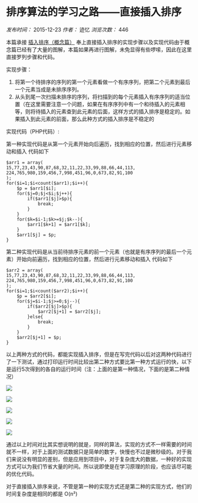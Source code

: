 # 排序算法的学习之路——直接插入排序

_发布时间：_ 2015-12-23 _作者：_ 迹忆 _浏览次数：_ 446

本篇承接 [插入排序（概念篇）][0] 奉上直接插入排序的实现步骤以及实现代码由于概念篇已经有了大量的图解，本篇如果再进行图解，未免显得有些啰嗦，因此在这里直接罗列步骤和代码。

实现步骤：  
1. 将第一个待排序的序列的第一个元素看做一个有序序列，把第二个元素到最后一个元素当成是未排序序列。  
2. 从头到尾一次扫描未排序的序列，将扫描到的每个元素插入有序序列的适当位置（在这里需要注意一个问题，如果在有序序列中有一个和待插入的元素相等，则将待插入的元素查到此元素的后面，这样方式的插入排序是稳定的。如果插入到此元素的前面，那么此种方式的插入排序是不稳定的

实现代码（PHP代码）:

第一种实现代码是从第一个元素开始向后遍历，找到相应的位置，然后进行元素移动和插入 代码如下

```
$arr1 = array(
15,77,23,43,90,87,68,32,11,22,33,99,88,66,44,113,
224,765,980,159,456,7,998,451,96,0,673,82,91,100
);
for($i=1;$i<count($arr1);$i++){
    $p = $arr1[$i];
    for($j=0;$j<$i;$j++){
        if($arr1[$j]>$p){
            break;
        }
    }
    for($k=$i-1;$k>=$j;$k--){
        $arr1[$k+1] = $arr1[$k];
    }
    $arr1[$j] = $p;
}
```

第二种实现代码是从当前待排序元素的前一个元素（也就是有序序列的最后一个元素）开始向前遍历，找到相应的位置，然后进行元素移动和插入 代码如下

```
$arr2 = array(
15,77,23,43,90,87,68,32,11,22,33,99,88,66,44,113,
224,765,980,159,456,7,998,451,96,0,673,82,91,100
);
for($i=1;$i<count($arr2);$i++){
    $p = $arr2[$i];
    for($j=$i-1;$j>=0;$j--){
        if($arr2[$j]>$p){
            $arr2[$j+1] = $arr2[$j];
        }else{
            break;
        }
    }
    $arr2[$j+1] = $p;
}
```

以上两种方式的代码，都能实现插入排序，但是在写完代码以后对这两种代码进行了一下测试，通过打印运行时间比较出第二种方式要比第一种方式运行的快，以下是运行5次得到的各自的运行时间（注：上面的是第一种情况，下面的是第二种情况）

![][1]

![][2]

![][3]

![][4]

![][5]

通过以上时间对比其实想说明的就是，同样的算法，实现的方式不一样需要的时间就不一样，对于上面的测试数据只是简单的数字，快慢也不过是微秒级的。对于我们来说没有明显的差别，但是应用到项目中，对于复杂庞大的数据，一种好的实现方式可以为我们节省大量的时间。所以说即使是在学习原理的阶段，也应该尽可能的优化代码。

对于直接插入排序来说，不管是第一种的实现方式还是第二种的实现方式，他们的时间复杂度是相同的都是 O(n²)

[0]: https://www.onmpw.com/tm/xwzj/algorithm_10.html
[1]: https://www.onmpw.com/uploads/allimg/151207/1-15120G4160a50.png
[2]: https://www.onmpw.com/uploads/allimg/151207/1-15120G41A43R.png
[3]: https://www.onmpw.com/uploads/allimg/151207/1-15120G41G4400.png
[4]: https://www.onmpw.com/uploads/allimg/151207/1-15120G41HU41.png
[5]: https://www.onmpw.com/uploads/allimg/151207/1-15120G41IH25.png